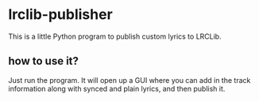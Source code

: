 # lrclib-publisher

This is a little Python program to publish custom lyrics to LRCLib.

## how to use it?

Just run the program. It will open up a GUI where you can add in the track
information along with synced and plain lyrics, and then publish it.

